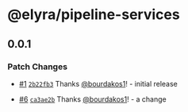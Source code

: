 # @elyra/pipeline-services

## 0.0.1
### Patch Changes



- [#1](https://github.com/bourdakos1/changesets-demo/pull/1) [`2b22fb3`](https://github.com/bourdakos1/changesets-demo/commit/2b22fb3ee6a4056213b42f18a07952cc5992c9a0) Thanks [@bourdakos1](https://github.com/bourdakos1)! - initial release



- [#6](https://github.com/bourdakos1/changesets-demo/pull/6) [`ca3ae2b`](https://github.com/bourdakos1/changesets-demo/commit/ca3ae2b5453b3743f3a4dd0fcf124542f4d69cd1) Thanks [@bourdakos1](https://github.com/bourdakos1)! - a change
